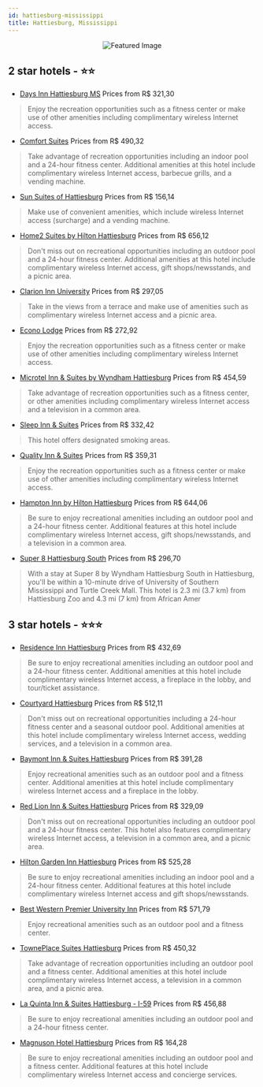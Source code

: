 ```yaml
---
id: hattiesburg-mississippi
title: Hattiesburg, Mississippi
---
```


<center><img src="https://i.travelapi.com/hotels/2000000/1250000/1246300/1246253/59821c86_z.jpg" alt="Featured Image" /></center>


##  2 star hotels - ⭐️⭐️

-    [Days Inn Hattiesburg MS](https://us.hurb.com/hotels/hattiesburg/days-inn-hattiesburg-ms-JNP-JP786539?cmp=18055) Prices from R$ 321,30
   > Enjoy the recreation opportunities such as a fitness center or make use of other amenities including complimentary wireless Internet access.
-    [Comfort Suites](https://us.hurb.com/hotels/hattiesburg/comfort-suites-JNP-JP204642?cmp=18055) Prices from R$ 490,32
   > Take advantage of recreation opportunities including an indoor pool and a 24-hour fitness center. Additional amenities at this hotel include complimentary wireless Internet access, barbecue grills, and a vending machine.
-    [Sun Suites of Hattiesburg](https://us.hurb.com/hotels/hattiesburg/sun-suites-of-hattiesburg-JNP-JP185567?cmp=18055) Prices from R$ 156,14
   > Make use of convenient amenities, which include wireless Internet access (surcharge) and a vending machine.
-    [Home2 Suites by Hilton Hattiesburg](https://us.hurb.com/hotels/hattiesburg/home2-suites-by-hilton-hattiesburg-JNP-JP01571Z?cmp=18055) Prices from R$ 656,12
   > Don't miss out on recreational opportunities including an outdoor pool and a 24-hour fitness center. Additional amenities at this hotel include complimentary wireless Internet access, gift shops/newsstands, and a picnic area.
-    [Clarion Inn University](https://us.hurb.com/hotels/hattiesburg/clarion-inn-university-JNP-JP786493?cmp=18055) Prices from R$ 297,05
   > Take in the views from a terrace and make use of amenities such as complimentary wireless Internet access and a picnic area.
-    [Econo Lodge](https://us.hurb.com/hotels/hattiesburg/econo-lodge-JNP-JP195229?cmp=18055) Prices from R$ 272,92
   > Enjoy the recreation opportunities such as a fitness center or make use of other amenities including complimentary wireless Internet access.
-    [Microtel Inn & Suites by Wyndham Hattiesburg](https://us.hurb.com/hotels/hattiesburg/microtel-inn-suites-by-wyndham-hattiesburg-JNP-JP786453?cmp=18055) Prices from R$ 454,59
   > Take advantage of recreation opportunities such as a fitness center, or other amenities including complimentary wireless Internet access and a television in a common area.
-    [Sleep Inn & Suites](https://us.hurb.com/hotels/hattiesburg/sleep-inn-suites-JNP-JP989272?cmp=18055) Prices from R$ 332,42
   > This hotel offers designated smoking areas.
-    [Quality Inn & Suites](https://us.hurb.com/hotels/hattiesburg/quality-inn-suites-JNP-JP536441?cmp=18055) Prices from R$ 359,31
   > Enjoy the recreation opportunities such as a fitness center or make use of other amenities including complimentary wireless Internet access.
-    [Hampton Inn by Hilton Hattiesburg](https://us.hurb.com/hotels/hattiesburg/hampton-inn-by-hilton-hattiesburg-JNP-JP00611C?cmp=18055) Prices from R$ 644,06
   > Be sure to enjoy recreational amenities including an outdoor pool and a 24-hour fitness center. Additional features at this hotel include complimentary wireless Internet access, gift shops/newsstands, and a television in a common area.
-    [Super 8 Hattiesburg South](https://us.hurb.com/hotels/hattiesburg/super-8-hattiesburg-south-JNP-JP990147?cmp=18055) Prices from R$ 296,70
   > With a stay at Super 8 by Wyndham Hattiesburg South in Hattiesburg, you'll be within a 10-minute drive of University of Southern Mississippi and Turtle Creek Mall. This hotel is 2.3 mi (3.7 km) from Hattiesburg Zoo and 4.3 mi (7 km) from African Amer

##  3 star hotels - ⭐️⭐️⭐️

-    [Residence Inn Hattiesburg](https://us.hurb.com/hotels/hattiesburg/residence-inn-hattiesburg-JNP-JP748113?cmp=18055) Prices from R$ 432,69
   > Be sure to enjoy recreational amenities including an outdoor pool and a 24-hour fitness center. Additional amenities at this hotel include complimentary wireless Internet access, a fireplace in the lobby, and tour/ticket assistance.
-    [Courtyard Hattiesburg](https://us.hurb.com/hotels/hattiesburg/courtyard-hattiesburg-JNP-JP190115?cmp=18055) Prices from R$ 512,11
   > Don't miss out on recreational opportunities including a 24-hour fitness center and a seasonal outdoor pool. Additional amenities at this hotel include complimentary wireless Internet access, wedding services, and a television in a common area.
-    [Baymont Inn & Suites Hattiesburg](https://us.hurb.com/hotels/hattiesburg/baymont-inn-suites-hattiesburg-JNP-JP184150?cmp=18055) Prices from R$ 391,28
   > Enjoy recreational amenities such as an outdoor pool and a fitness center. Additional amenities at this hotel include complimentary wireless Internet access and a fireplace in the lobby.
-    [Red Lion Inn & Suites Hattiesburg](https://us.hurb.com/hotels/hattiesburg/red-lion-inn-suites-hattiesburg-JNP-JP00049W?cmp=18055) Prices from R$ 329,09
   > Don't miss out on recreational opportunities including an outdoor pool and a 24-hour fitness center. This hotel also features complimentary wireless Internet access, a television in a common area, and a picnic area.
-    [Hilton Garden Inn Hattiesburg](https://us.hurb.com/hotels/hattiesburg/hilton-garden-inn-hattiesburg-JNP-JP185976?cmp=18055) Prices from R$ 525,28
   > Be sure to enjoy recreational amenities including an indoor pool and a 24-hour fitness center. Additional features at this hotel include complimentary wireless Internet access and gift shops/newsstands.
-    [Best Western Premier University Inn](https://us.hurb.com/hotels/hattiesburg/best-western-premier-university-inn-JNP-JP029662?cmp=18055) Prices from R$ 571,79
   > Enjoy recreational amenities such as an outdoor pool and a fitness center.
-    [TownePlace Suites Hattiesburg](https://us.hurb.com/hotels/hattiesburg/towneplace-suites-hattiesburg-JNP-JP072735?cmp=18055) Prices from R$ 450,32
   > Take advantage of recreation opportunities including an outdoor pool and a fitness center. Additional amenities at this hotel include complimentary wireless Internet access, a television in a common area, and a picnic area.
-    [La Quinta Inn & Suites Hattiesburg - I-59](https://us.hurb.com/hotels/hattiesburg/la-quinta-inn-suites-hattiesburg-i-59-JNP-JP952078?cmp=18055) Prices from R$ 456,88
   > Be sure to enjoy recreational amenities including an outdoor pool and a 24-hour fitness center.
-    [Magnuson Hotel Hattiesburg](https://us.hurb.com/hotels/hattiesburg/magnuson-hotel-hattiesburg-JNP-JP906234?cmp=18055) Prices from R$ 164,28
   > Be sure to enjoy recreational amenities including an outdoor pool and a fitness center. Additional features at this hotel include complimentary wireless Internet access and concierge services.
